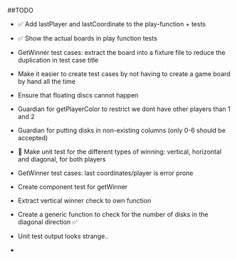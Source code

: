 ##TODO

- ✅ Add lastPlayer and lastCoordinate to the play-function + tests
- ✅ Show the actual boards in play function tests

- GetWinner test cases: extract the board into a fixture file to reduce the duplication in test case title
- Make it easier to create test cases by not having to create a game board by hand all the time
- Ensure that floating discs cannot happen

- Guardian for getPlayerColor to restrict we dont have other players than 1 and 2
- Guardian for putting disks in non-existing columns (only 0-6 should be accepted)
- 👀 Make unit test for the different types of winning: vertical, horizontal and diagonal, for both players

- GetWinner test cases: last coordinates/player is error prone



- Create component test for getWinner
- Extract vertical winner check to own function

- Create a generic function to check for the number of disks in the diagonal direction ✅

- Unit test output looks strange..

- 
